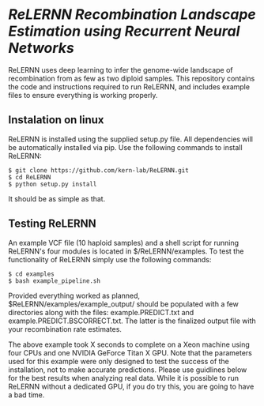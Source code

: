 *ReLERNN*
*Recombination Landscape Estimation using Recurrent Neural Networks*
====================================================================

ReLERNN uses deep learning to infer the genome-wide landscape of recombination from as few as two diploid samples.
This repository contains the code and instructions required to run ReLERNN, and includes example files to ensure everything is working properly.   

## Instalation on linux
ReLERNN is installed using the supplied setup.py file. All dependencies will be automatically installed via pip.
Use the following commands to install ReLERNN:

```
$ git clone https://github.com/kern-lab/ReLERNN.git
$ cd ReLERNN
$ python setup.py install
```

It should be as simple as that.

## Testing ReLERNN
An example VCF file (10 haploid samples) and a shell script for running ReLERNN's four modules is located in $/ReLERNN/examples.
To test the functionality of ReLERNN simply use the following commands:

```
$ cd examples
$ bash example_pipeline.sh
```

Provided everything worked as planned, $ReLERNN/examples/example_output/ should be populated with a few directories along with the files: example.PREDICT.txt and example.PREDICT.BSCORRECT.txt.
The latter is the finalized output file with your recombination rate estimates.

The above example took X seconds to complete on a Xeon machine using four CPUs and one NVIDIA GeForce Titan X GPU.
Note that the parameters used for this example were only designed to test the success of the installation, not to make accurate predictions.
Please use guidlines below for the best results when analyzing real data.
While it is possible to run ReLERNN without a dedicated GPU, if you do try this, you are going to have a bad time.


